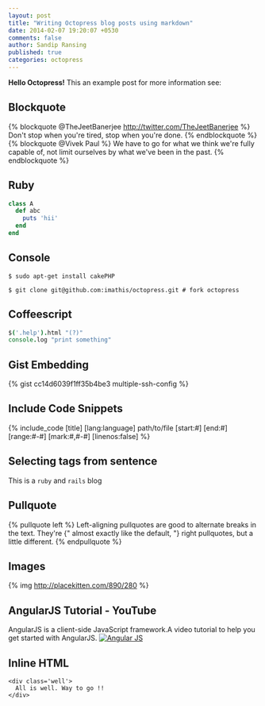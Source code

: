 ```yaml
---
layout: post
title: "Writing Octopress blog posts using markdown"
date: 2014-02-07 19:20:07 +0530
comments: false
author: Sandip Ransing
published: true
categories: octopress 
---
```

**Hello Octopress!**
This an example post for more information see:

## Blockquote
{% blockquote @TheJeetBanerjee http://twitter.com/TheJeetBanerjee %}
Don't stop when you're tired, stop when you're done.
{% endblockquote %}
{% blockquote @Vivek Paul %}
We have to go for what we think we're fully capable of, not limit ourselves by what we've been in the past.
{% endblockquote %}

## Ruby
```ruby
class A
  def abc
    puts 'hii'
  end
end
```

## Console
```console
$ sudo apt-get install cakePHP
```
```
$ git clone git@github.com:imathis/octopress.git # fork octopress
```

## Coffeescript
```coffeescript
$('.help').html "(?)"
console.log "print something"

```

## Gist Embedding
{% gist cc14d6039f1ff35b4be3  multiple-ssh-config %}

## Include Code Snippets
{% include_code [title] [lang:language] path/to/file [start:#] [end:#] [range:#-#] [mark:#,#-#] [linenos:false] %}

## Selecting tags from sentence
This is a `ruby` and `rails` blog

## Pullquote
{% pullquote left %}
Left-aligning pullquotes are good to alternate breaks in the text. They're
{" almost exactly like the default, "} right pullquotes, but a little different.
{% endpullquote %}

## Images
{% img http://placekitten.com/890/280 %}


## AngularJS Tutorial - YouTube
AngularJS is a client-side JavaScript framework.A video tutorial to help you get started with AngularJS.
[![Angular JS](http://img.youtube.com/vi/WuiHuZq_cg4/0.jpg)](http://youtube.com/watch?v=WuiHuZq_cg4)

## Inline HTML
```
<div class='well'>
  All is well. Way to go !!
</div>
```
